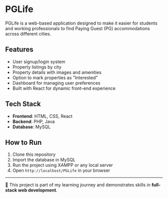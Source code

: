 # PGLife

PGLife is a web-based application designed to make it easier for students and working professionals to find Paying Guest (PG) accommodations across different cities.

## Features
- User signup/login system
- Property listings by city
- Property details with images and amenities
- Option to mark properties as "Interested"
- Dashboard for managing user preferences
- Built with React for dynamic front-end experience

## Tech Stack
- **Frontend**: HTML, CSS, React
- **Backend**: PHP, Java
- **Database**: MySQL

## How to Run
1. Clone this repository
2. Import the database in MySQL
3. Run the project using XAMPP or any local server
4. Open `http://localhost/PGLife` in your browser

---

🚀 This project is part of my learning journey and demonstrates skills in **full-stack web development**.
